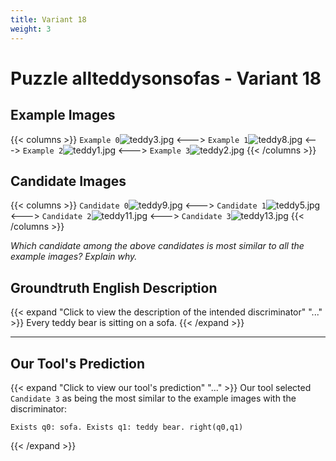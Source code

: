 ```yaml
---
title: Variant 18
weight: 3
---
```


# Puzzle allteddysonsofas - Variant 18

## Example Images
{{< columns >}}
`Example 0`![teddy3.jpg](/natscene_data/images/teddy3.jpg)
<--->
`Example 1`![teddy8.jpg](/natscene_data/images/teddy8.jpg)
<--->
`Example 2`![teddy1.jpg](/natscene_data/images/teddy1.jpg)
<--->
`Example 3`![teddy2.jpg](/natscene_data/images/teddy2.jpg)
{{< /columns >}}

## Candidate Images
{{< columns >}}
`Candidate 0`![teddy9.jpg](/natscene_data/images/teddy9.jpg)
<--->
`Candidate 1`![teddy5.jpg](/natscene_data/images/teddy5.jpg)
<--->
`Candidate 2`![teddy11.jpg](/natscene_data/images/teddy11.jpg)
<--->
`Candidate 3`![teddy13.jpg](/natscene_data/images/teddy13.jpg)
{{< /columns >}}

*Which candidate among the above candidates is most similar to all the example images? Explain why.*

## Groundtruth English Description

{{< expand "Click to view the description of the intended discriminator" "..." >}}
Every teddy bear is sitting on a sofa.
{{< /expand >}}

---



## Our Tool's Prediction

{{< expand "Click to view our tool's prediction" "..." >}}
Our tool selected `Candidate 3` as being the most similar to the example images with the discriminator:
```plaintext
Exists q0: sofa. Exists q1: teddy bear. right(q0,q1)
```
{{< /expand >}}

